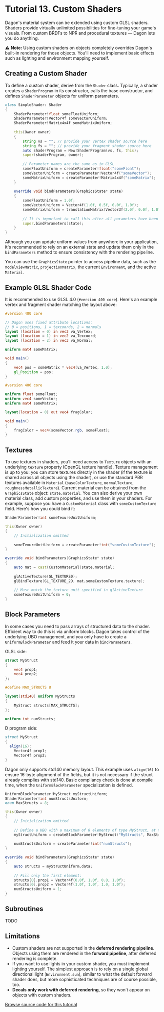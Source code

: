 # Tutorial 13. Custom Shaders

Dagon's material system can be extended using custom GLSL shaders. Shaders provide virtually unlimited possibilities for fine-tuning your game's visuals. From custom BRDFs to NPR and procedural textures — Dagon lets you do anything.

⚠️ **Note:** Using custom shaders on objects completely overrides Dagon's built-in rendering for those objects. You'll need to implement basic effects such as lighting and environment mapping yourself.

## Creating a Custom Shader

To define a custom shader, derive from the `Shader` class. Typically, a shader creates a `ShaderProgram` in its constructor, calls the base constructor, and defines `ShaderParameter` objects for uniform parameters.

```d
class SimpleShader: Shader
{
    ShaderParameter!float someFloatUniform;
    ShaderParameter!Vector4f someVectorUniform;
    ShaderParameter!Matrix4x4f someMatrixUniform;
    
    this(Owner owner)
    {
        string vs = ""; // provide your vertex shader source here
        string fs = ""; // provide your fragment shader source here
        auto shaderProgram = New!ShaderProgram(vs, fs, this);
        super(shaderProgram, owner);
        
        // Parameter names are the same as in GLSL
        someFloatUniform = createParameter!float("someFloat");
        someVectorUniform = createParameter!Vector4f("someVector");
        someMatrixUniform = createParameter!Matrix4x4f("someMatrix");
    }
    
    override void bindParameters(GraphicsState* state)
    {
        someFloatUniform = 1.0f;
        someVectorUniform = Vector4f(1.0f, 0.5f, 0.0f, 1.0f);
        someMatrixUniform = translationMatrix(Vector3f(2.0f, 0.0f, 1.0f));
        
        // It is important to call this after all parameters have been updated!
        super.bindParameters(state);
    }
}
```

Although you can update uniform values from anywhere in your application, it's recommended to rely on an external state and update them only in the `bindParameters` method to ensure consistency with the rendering pipeline.

You can use the `GraphicsState` pointer to access pipeline data, such as the `modelViewMatrix`, `projectionMatrix`, the current `Environment`, and the active `Material`.

## Example GLSL Shader Code

It is recommended to use GLSL 4.0 (`#version 400 core`). Here's an example vertex and fragment shader matching the layout above:

```glsl
#version 400 core

// Dagon uses fixed attribute locations:
// 0 = positions, 1 = texcoords, 2 = normals
layout (location = 0) in vec3 va_Vertex;
layout (location = 1) in vec2 va_Texcoord;
layout (location = 2) in vec3 va_Normal;

uniform mat4 someMatrix;

void main()
{
    vec4 pos = someMatrix * vec4(va_Vertex, 1.0);
    gl_Position = pos;
}
```

```glsl
#version 400 core

uniform float someFloat;
uniform vec4 someVector;
uniform mat4 someMatrix;

layout(location = 0) out vec4 fragColor;

void main()
{
    fragColor = vec4(someVector.rgb, someFloat);
}
```

## Textures

To use textures in shaders, you'll need access to `Texture` objects with an underlying `texture` property (OpenGL texture handle). Texture management is up to you: you can store textures directly in the shader (if the texture is shared across all objects using the shader), or use the standard PBR textures available in `Material` (`baseColorTexture`, `normalTexture`, `roughnessMetallicTexture`). Current material can be obtained from the `GraphicsState` object: `state.material`. You can also derive your own material class, add custom properties, and use them in your shaders. For example, suppose you have a `CustomMaterial` class with `someCustomTexture` field. Here's how you could bind it:

```d
ShaderParameter!int someTexureUnitUniform;

this(Owner owner)
{
    // Initialization omitted
    
    someTexureUnitUniform = createParameter!int("someCustomTexture");
}

override void bindParameters(GraphicsState* state)
{
    auto mat = cast(CustomMaterial)state.material;
    
    glActiveTexture(GL_TEXTURE0);
    glBindTexture(GL_TEXTURE_2D, mat.someCustomTexture.texture);
    
    // Must match the texture unit specified in glActiveTexture
    someTexureUnitUniform = 0;
}
```

## Block Parameters

In some cases you need to pass arrays of structured data to the shader. Efficient way to do this is via uniform blocks. Dagon takes control of the underlying UBO management, and you only have to create a `UniformBlockParameter` and feed it your data in `bindParameters`.

GLSL side:

```glsl
struct MyStruct
{
    vec4 prop1;
    vec4 prop2;
};

#define MAX_STRUCTS 8

layout(std140) uniform MyStructs
{
    MyStruct structs[MAX_STRUCTS];
};

uniform int numStructs;
```

D program side:

```d
struct MyStruct
{
  align(16):
    Vector4f prop1;
    Vector4f prop2;
}
```

Dagon only supports std140 memory layout. This example uses `align(16)` to ensure 16-byte alignment of the fields, but it is not necessary if the struct already complies with std140. Basic compliancy check is done at compile time, when the `UniformBlockParameter` specialization is defined.

```d
UniformBlockParameter!MyStruct myStructUniform;
ShaderParameter!int numStructsUniform;
enum MaxStructs = 8;

this(Owner owner)
{
    // Initialization omitted
    
    // Define a UBO with a maximum of 8 elements of type MyStruct, at the binding 0
    myStructUniform = createBlockParameter!MyStruct("MyStructs", MaxStructs, 0);
    
    numStructsUniform = createParameter!int("numStructs");
}

override void bindParameters(GraphicsState* state)
{
    auto structs = myStructUniform.data;
    
    // Fill only the first element:
    structs[0].prop1 = Vector4f(0.0f, 1.0f, 0.0, 1.0f);
    structs[0].prop2 = Vector4f(1.0f, 1.0f, 1.0, 1.0f);
    numStructsUniform = 1;
}
```

## Subroutines

TODO

## Limitations

* Custom shaders are not supported in the **deferred rendering pipeline**. Objects using them are rendered in the **forward pipeline**, after deferred rendering is complete.
* If you want to use lights in your custom shader, you must implement lighting yourself. The simplest approach is to rely on a single global directional light (`Environment.sun`), similar to what the default forward shader does, but more sophisticated techniques are of course possible, too.
* **Decals only work with deferred rendering**, so they won't appear on objects with custom shaders.

[Browse source code for this tutorial](https://github.com/gecko0307/dagon-tutorials/tree/master/t13-custom-shaders)
